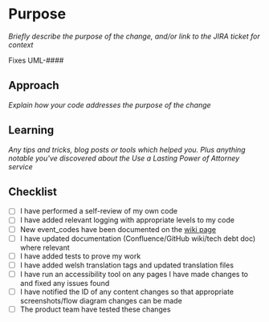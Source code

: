 # Purpose

_Briefly describe the purpose of the change, and/or link to the JIRA ticket for context_

Fixes UML-####

## Approach

_Explain how your code addresses the purpose of the change_

## Learning

_Any tips and tricks, blog posts or tools which helped you. Plus anything notable you've discovered about the Use a Lasting Power of Attorney service_

## Checklist

* [ ] I have performed a self-review of my own code
* [ ] I have added relevant logging with appropriate levels to my code
* [ ] New event_codes have been documented on the [wiki page](https://opgtransform.atlassian.net/wiki/spaces/LSML2/pages/3277881441/Understanding+the+event+logs)
* [ ] I have updated documentation (Confluence/GitHub wiki/tech debt doc) where relevant
* [ ] I have added tests to prove my work
* [ ] I have added welsh translation tags and updated translation files
* [ ] I have run an accessibility tool on any pages I have made changes to and fixed any issues found
* [ ] I have notified the ID of any content changes so that appropriate screenshots/flow diagram changes can be made
* [ ] The product team have tested these changes
